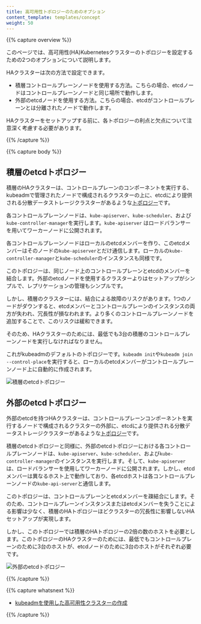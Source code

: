 ```yaml
---
title: 高可用性トポロジーのためのオプション
content_template: templates/concept
weight: 50
---
```


{{% capture overview %}}

このページでは、高可用性(HA)Kubernetesクラスターのトポロジーを設定するための2つのオプションについて説明します。

HAクラスターは次の方法で設定できます。

- 積層コントロールプレーンノードを使用する方法。こちらの場合、etcdノードはコントロールプレーンノードと同じ場所で動作します。
- 外部のetcdノードを使用する方法。こちらの場合、etcdがコントロールプレーンとは分離されたノードで動作します。

HAクラスターをセットアップする前に、各トポロジーの利点と欠点について注意深く考慮する必要があります。

{{% /capture %}}

{{% capture body %}}

## 積層のetcdトポロジー

積層のHAクラスターは、コントロールプレーンのコンポーネントを実行する、kubeadmで管理されたノードで構成されるクラスターの上に、etcdにより提供される分散データストレージクラスターがあるような[トポロジー](https://en.wikipedia.org/wiki/Network_topology)です。

各コントロールプレーンノードは、`kube-apiserver`、`kube-scheduler`、および`kube-controller-manager`を実行します。`kube-apiserver` はロードバランサーを用いてワーカーノードに公開されます。

各コントロールプレーンノードはローカルのetcdメンバーを作り、このetcdメンバーはそのノードの`kube-apiserver`とだけ通信します。ローカルの`kube-controller-manager`と`kube-scheduler`のインスタンスも同様です。

このトポロジーは、同じノード上のコントロールプレーンとetcdのメンバーを結合します。外部のetcdノードを使用するクラスターよりはセットアップがシンプルで、レプリケーションの管理もシンプルです。

しかし、積層のクラスターには、結合による故障のリスクがあります。1つのノードがダウンすると、etcdメンバーとコントロールプレーンのインスタンスの両方が失われ、冗長性が損なわれます。より多くのコントロールプレーンノードを追加することで、このリスクは緩和できます。

そのため、HAクラスターのためには、最低でも3台の積層のコントロールプレーンノードを実行しなければなりません。

これがkubeadmのデフォルトのトポロジーです。`kubeadm init`や`kubeadm join --control-place`を実行すると、ローカルのetcdメンバーがコントロールプレーンノード上に自動的に作成されます。

![積層のetcdトポロジー](/images/kubeadm/kubeadm-ha-topology-stacked-etcd.svg)

## 外部のetcdトポロジー

外部のetcdを持つHAクラスターは、コントロールプレーンコンポーネントを実行するノードで構成されるクラスターの外部に、etcdにより提供される分散データストレージクラスターがあるような[トポロジー](https://en.wikipedia.org/wiki/Network_topology)です。

積層のetcdトポロジーと同様に、外部のetcdトポロジーにおける各コントロールプレーンノードは、`kube-apiserver`、`kube-scheduler`、および`kube-controller-manager`のインスタンスを実行します。そして、`kube-apiserver`は、ロードバランサーを使用してワーカーノードに公開されます。しかし、etcdメンバーは異なるホスト上で動作しており、各etcdホストは各コントロールプレーンノードの`kube-api-server`と通信します。

このトポロジーは、コントロールプレーンとetcdメンバーを疎結合にします。そのため、コントロールプレーンインスタンスまたはetcdメンバーを失うことによる影響は少なく、積層のHAトポロジーほどクラスターの冗長性に影響しないHAセットアップが実現します。

しかし、このトポロジーでは積層のHAトポロジーの2倍の数のホストを必要とします。このトポロジーのHAクラスターのためには、最低でもコントロールプレーンのために3台のホストが、etcdノードのために3台のホストがそれぞれ必要です。

![外部のetcdトポロジー](/images/kubeadm/kubeadm-ha-topology-external-etcd.svg)

{{% /capture %}}

{{% capture whatsnext %}}

- [kubeadmを使用した高可用性クラスターの作成](/ja/docs/setup/production-environment/tools/kubeadm/high-availability/)

{{% /capture %}}
